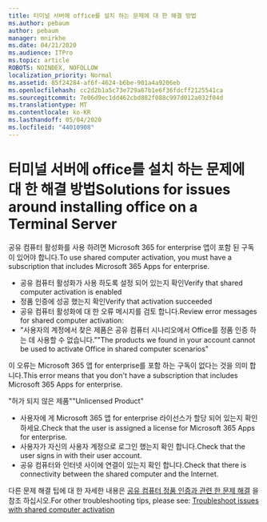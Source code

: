 ```yaml
---
title: 터미널 서버에 office를 설치 하는 문제에 대 한 해결 방법
ms.author: pebaum
author: pebaum
manager: mnirkhe
ms.date: 04/21/2020
ms.audience: ITPro
ms.topic: article
ROBOTS: NOINDEX, NOFOLLOW
localization_priority: Normal
ms.assetid: 85f24284-af6f-4624-b6be-901a4a9206eb
ms.openlocfilehash: cc2d2b1a5c73e729a67b1e6f36fdcff2125541ca
ms.sourcegitcommit: 7e06d9ec1dd462cbd882f088c997d012a032f04d
ms.translationtype: MT
ms.contentlocale: ko-KR
ms.lasthandoff: 05/04/2020
ms.locfileid: "44010908"
---
```

# <a name="solutions-for-issues-around-installing-office-on-a-terminal-server"></a><span data-ttu-id="999e8-102">터미널 서버에 office를 설치 하는 문제에 대 한 해결 방법</span><span class="sxs-lookup"><span data-stu-id="999e8-102">Solutions for issues around installing office on a Terminal Server</span></span>

<span data-ttu-id="999e8-103">공유 컴퓨터 활성화를 사용 하려면 Microsoft 365 for enterprise 앱이 포함 된 구독이 있어야 합니다.</span><span class="sxs-lookup"><span data-stu-id="999e8-103">To use shared computer activation, you must have a subscription that includes Microsoft 365 Apps for enterprise.</span></span>
  
- <span data-ttu-id="999e8-104">공유 컴퓨터 활성화가 사용 하도록 설정 되어 있는지 확인</span><span class="sxs-lookup"><span data-stu-id="999e8-104">Verify that shared computer activation is enabled</span></span>
- <span data-ttu-id="999e8-105">정품 인증에 성공 했는지 확인</span><span class="sxs-lookup"><span data-stu-id="999e8-105">Verify that activation succeeded</span></span>
- <span data-ttu-id="999e8-106">공유 컴퓨터 활성화에 대 한 오류 메시지를 검토 합니다.</span><span class="sxs-lookup"><span data-stu-id="999e8-106">Review error messages for shared computer activation:</span></span>
- <span data-ttu-id="999e8-107">"사용자의 계정에서 찾은 제품은 공유 컴퓨터 시나리오에서 Office를 정품 인증 하는 데 사용할 수 없습니다."</span><span class="sxs-lookup"><span data-stu-id="999e8-107">"The products we found in your account cannot be used to activate Office in shared computer scenarios"</span></span>
  
<span data-ttu-id="999e8-108">이 오류는 Microsoft 365 앱 for enterprise를 포함 하는 구독이 없다는 것을 의미 합니다.</span><span class="sxs-lookup"><span data-stu-id="999e8-108">This error means that you don't have a subscription that includes Microsoft 365 Apps for enterprise.</span></span>

<span data-ttu-id="999e8-109">"허가 되지 않은 제품"</span><span class="sxs-lookup"><span data-stu-id="999e8-109">"Unlicensed Product"</span></span>

- <span data-ttu-id="999e8-110">사용자에 게 Microsoft 365 앱 for enterprise 라이선스가 할당 되어 있는지 확인 하세요.</span><span class="sxs-lookup"><span data-stu-id="999e8-110">Check that the user is assigned a license for Microsoft 365 Apps for enterprise.</span></span>
- <span data-ttu-id="999e8-111">사용자가 자신의 사용자 계정으로 로그인 했는지 확인 합니다.</span><span class="sxs-lookup"><span data-stu-id="999e8-111">Check that the user signs in with their user account.</span></span>
- <span data-ttu-id="999e8-112">공유 컴퓨터와 인터넷 사이에 연결이 있는지 확인 합니다.</span><span class="sxs-lookup"><span data-stu-id="999e8-112">Check that there is connectivity between the shared computer and the Internet.</span></span>

<span data-ttu-id="999e8-113">다른 문제 해결 팁에 대 한 자세한 내용은 [공유 컴퓨터 정품 인증과 관련 한 문제 해결](https://docs.microsoft.com/DeployOffice/troubleshoot-shared-computer-activation) 을 참조 하십시오.</span><span class="sxs-lookup"><span data-stu-id="999e8-113">For other troubleshooting tips, please see: [Troubleshoot issues with shared computer activation](https://docs.microsoft.com/DeployOffice/troubleshoot-shared-computer-activation)</span></span>